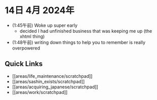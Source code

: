 # 14日 4月 2024年
- (1:45午前) Woke up super early
  - decided I had unfinished business that was keeping me up (the xhtml thing)
- (1:48午前) writing down things to help you to remember is really overpowered

 



## Quick Links
- [[areas/life_maintenance/scratchpad]]
- [[areas/sashin_exists/scratchpad]]
- [[areas/acquiring_japanese/scratchpad]]
- [[areas/work/scratchpad]]
